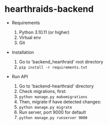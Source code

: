 # hearthraids-backend

- Requirements
  1. Python 3.10.11 (or higher)
  2. Virtual env
  3. Git

- Installation
  1. Go to 'backend_hearthraid' root directory
  2. ``` pip install -r requirements.txt ```

- Run API
  1. Go to 'backend-hearthraid' directory
  2. Check migrations, first:
  3. ``` python manage.py makemigrations ```
  4. Then, migrate if have detected changes:
  5. ``` python manage.py migrate ```
  6. Run server, port 9000 for default
  7. ``` python manage.py runserver 9000 ```
